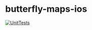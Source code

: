 # butterfly-maps-ios
[![UnitTests](https://github.com/lightningkite/butterfly-maps-ios/actions/workflows/UnitTests.yml/badge.svg)](https://github.com/lightningkite/butterfly-maps-ios/actions/workflows/UnitTests.yml)
